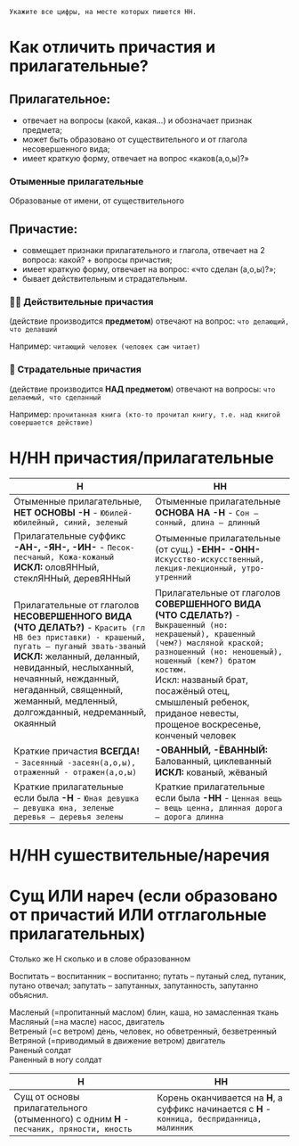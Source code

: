 ```
Укажите все цифры, на месте которых пишется НН.
```

# Как отличить причастия и прилагательные?
## Прилагательное:
- отвечает на вопросы (какой, какая…) и обозначает признак предмета;
- может быть образовано от существительного и от глагола несовершенного вида;
- имеет краткую форму, отвечает на вопрос «каков(а,о,ы)?»
### Отыменные прилагательные
Образованые от имени, от существительного
## Причастие:
- совмещает признаки прилагательного и глагола, отвечает на 2 вопроса: какой? + вопросы причастия;
- имеет краткую форму, отвечает на вопрос: «что сделан (а,о,ы)?»;
- бывает действительным и страдательным.
### 👨‍🏫 Действительные причастия
(действие производится **предметом**) отвечают на вопрос: `что делающий, что делавший`

Например: `читающий человек (человек сам читает)`
### 👧 Страдательные причастия
(действие производится **НАД предметом**) отвечают на вопросы: `что делаемый, что сделанный`

Например: `прочитанная книга (кто-то прочитал книгу, т.е. над книгой совершается действие)`

# Н/НН причастия/прилагательные
| Н | НН |
| -------- | ----- |
| Отыменные прилагательные, **НЕТ ОСНОВЫ -Н** - `Юбилей-юбилейный, синий, зеленый` | Отыменные прилагательные **ОСНОВА НА -Н** - `Сон – сонный, длина – длинный` |
| Прилагательные суффикс **-АН-, -ЯН-, -ИН-** - `Песок-песчаный, Кожа-кожаный` <br> **ИСКЛ:** оловЯННый, стеклЯННый, деревЯННый | Отыменные прилагательные (от сущ.) **-ЕНН- -ОНН-** `Искусство-искусственный, лекция-лекционный, утро-утренний` |
| Прилагательные от глаголов **НЕСОВЕРШЕННОГО ВИДА (ЧТО ДЕЛАТЬ?)** - `Красить (гл НВ без приставки) - крашеный, пугать – пуганый звать-званый` <br> **ИСКЛ:** желанный, деланный, невиданный, неслыханный, нечаянный, нежданный, негаданный, священный, жеманный, медленный, долгожданный, недреманный, окаянный| Прилагательные от глаголов **СОВЕРШЕННОГО ВИДА (ЧТО СДЕЛАТЬ?)** - `Выкрашенный (но: некрашеный), крашенный (чем?) масляной краской; разношенный (но: неношеный), ношенный (кем?) братом костюм.` <br> Искл: названый брат, посажёный отец, смышленый ребенок, приданое невесты, прощеное воскресенье, конченый человек |
| Краткие причастия **ВСЕГДА!** - `Засеянный -засеян(а,о,ы), отраженный - отражен(а,о,ы)` | **-ОВАННЫЙ, -ЁВАННЫЙ:** Балованный, циклеванный <br> **ИСКЛ:** кованый, жёваный |
| Краткие прилагательные если была **-Н** - `Юная девушка – девушка юна, зеленые деревья – деревья зелены` | Краткие прилагательные если была **-НН** - `Ценная вещь – вещь ценна, длинная дорога – дорога длинна`


# Н/НН сушествительные/наречия

# Сущ ИЛИ нареч (если образовано от причастий ИЛИ отглагольные прилагательных)
Столько же Н сколько и в слове образованном

Воспитать – воспитанник – воспитанно; путать – путаный след, путаник, путано отвечал; запутать – запутанных, запутанность, запутанно объяснил.

Масленый (=пропитанный маслом) блин, каша, но замасленная ткань
<br>
Масляный (=на масле) насос, двигатель
<br>
Ветреный (=с ветром) день, человек, но обветренный, безветренный
<br>
Ветряной (=приводимый в движение ветром) двигатель
<br>
Раненый солдат
<br>
Раненный в ногу солдат

| Н | НН |
| -------- | ----- |
| Сущ от основы прилагательного (отыменного) с одним **Н** - `песчаник, пряности, юность` | Корень оканчивается на **Н**, а суффикс начинается с **Н** - `конница, бесприданница, малинник` |
